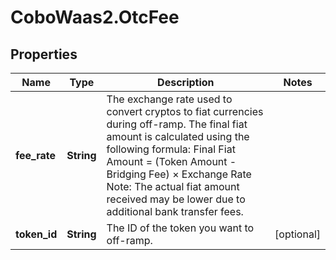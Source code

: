 # CoboWaas2.OtcFee

## Properties

Name | Type | Description | Notes
------------ | ------------- | ------------- | -------------
**fee_rate** | **String** | The exchange rate used to convert cryptos to fiat currencies during off-ramp. The final fiat amount is calculated using the following formula:  Final Fiat Amount &#x3D; (Token Amount - Bridging Fee) × Exchange Rate  Note: The actual fiat amount received may be lower due to additional bank transfer fees.  | 
**token_id** | **String** | The ID of the token you want to off-ramp. | [optional] 


